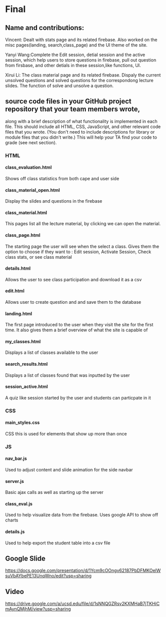 # Final 
## Name and contributions:
Vincent: Dealt with stats page and its related firebase. Also worked on the misc pages(landing, search,class_page) and the UI theme of the site.

Yanyi Wang:Complete the Edit session, detial session and the active session, which help users to store questions in firebase, pull out question from firsbase, and other detials in these session,like functions, UI.

Xirui Li: The class material page and its related firebase. Dispaly the current unsolved questions and solved questions for the correspondong lecture slides. The function of solve and unsolve a question.   


## source code files in your GitHub project repository that your team members wrote, 
along with a brief description of what functionality is implemented in each file. 
This should include all HTML, CSS, JavaScript, and other relevant code files that you wrote.
(You don't need to include descriptions for library or module files that you didn't write.) 
This will help your TA find your code to grade (see next section).

### HTML

#### class_evaluation.html 
Shows off class statistics from both cape and user side

#### class_material_open.html 
Display the slides and questions in the firebase 

#### class_material.html
This pages list all the lecture material, by clicking we can open the material.

#### class_page.html
The starting page the user will see when the select a class. Gives them the option to choose if they want to : Edit session, Activate Session, Check class stats, or see class material

#### details.html
Allows the user to see class participation and download it as a csv

#### edit.html
Allows user to create question and and save them to the database

#### landing.html
The first page introduced to the user when they visit the site for the first time. It also gives them a brief overview of what the site is capable of

#### my_classes.html
Displays a list of classes available to the user

#### search_results.html
Displays a list of classes found that was inputted by the user

#### session_active.html
A quiz like session started by the user and students can particpate in it

### CSS

#### main_styles.css
CSS this is used for elements that show up more than once

### JS

#### nav_bar.js
Used to adjust content and slide animation for the side navbar

#### server.js
Basic ajax calls as well as starting up the server

#### class_eval.js
Used to help visualize data from the firebase. Uses google API to show off charts

#### details.js
Used to help export the student table into a csv file



## Google Slide 
https://docs.google.com/presentation/d/1Ycm9cOOngv62187PbDFMKOelWsuVbAYbePE13UnqWno/edit?usp=sharing

## Video
https://drive.google.com/a/ucsd.edu/file/d/1sNNQGZRsv2KXMHaB7jTKHiCmAynQMjhM/view?usp=sharing
